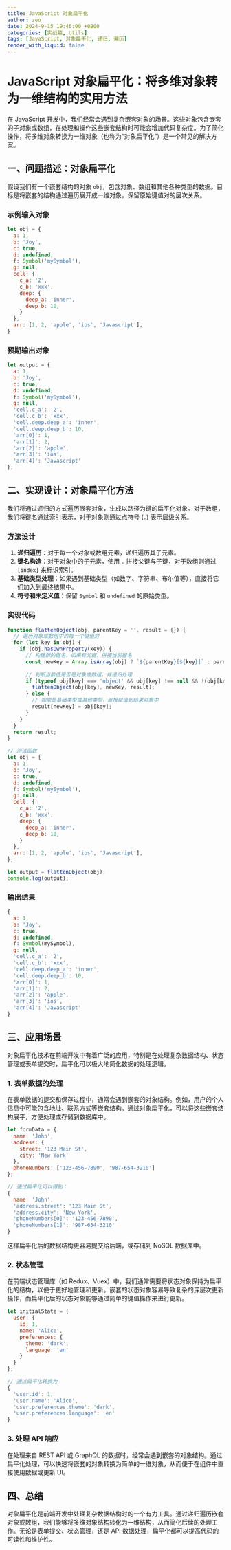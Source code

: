 ```yaml
---
title: JavaScript 对象扁平化
author: zeo
date: 2024-9-15 19:46:00 +0800
categories: [实战篇, Utils]
tags: [JavaScript, 对象扁平化, 递归, 遍历]
render_with_liquid: false
---
```


# JavaScript 对象扁平化：将多维对象转为一维结构的实用方法

在 JavaScript 开发中，我们经常会遇到复杂嵌套对象的场景。这些对象包含嵌套的子对象或数组，在处理和操作这些嵌套结构时可能会增加代码复杂度。为了简化操作，将多维对象转换为一维对象（也称为“对象扁平化”）是一个常见的解决方案。

## 一、问题描述：对象扁平化

假设我们有一个嵌套结构的对象 `obj`，包含对象、数组和其他各种类型的数据。目标是将嵌套的结构通过遍历展开成一维对象，保留原始键值对的层次关系。

### 示例输入对象

```javascript
let obj = {
  a: 1,
  b: 'Joy',
  c: true,
  d: undefined,
  f: Symbol('mySymbol'),
  g: null,
  cell: {
    c_a: '2',
    c_b: 'xxx',
    deep: {
      deep_a: 'inner',
      deep_b: 10,
    }
  },
  arr: [1, 2, 'apple', 'ios', 'Javascript'],
}
```

### 预期输出对象

```javascript
let output = {
  a: 1,
  b: 'Joy',
  c: true,
  d: undefined,
  f: Symbol('mySymbol'),
  g: null,
  'cell.c_a': '2',
  'cell.c_b': 'xxx',
  'cell.deep.deep_a': 'inner',
  'cell.deep.deep_b': 10,
  'arr[0]': 1,
  'arr[1]': 2,
  'arr[2]': 'apple',
  'arr[3]': 'ios',
  'arr[4]': 'Javascript'
};
```

## 二、实现设计：对象扁平化方法

我们将通过递归的方式遍历嵌套对象，生成以路径为键的扁平化对象。对于数组，我们将键名通过索引表示，对于对象则通过点符号 (`.`) 表示层级关系。

### 方法设计

1. **递归遍历**：对于每一个对象或数组元素，递归遍历其子元素。
2. **键名构造**：对于对象中的子元素，使用 `.` 拼接父键与子键，对于数组则通过 `[index]` 来标识索引。
3. **基础类型处理**：如果遇到基础类型（如数字、字符串、布尔值等），直接将它们加入到最终结果中。
4. **符号和未定义值**：保留 `Symbol` 和 `undefined` 的原始类型。

### 实现代码

```javascript
function flattenObject(obj, parentKey = '', result = {}) {
  // 遍历对象或数组中的每一个键值对
  for (let key in obj) {
    if (obj.hasOwnProperty(key)) {
      // 构建新的键名，如果有父键，拼接当前键名
      const newKey = Array.isArray(obj) ? `${parentKey}[${key}]` : parentKey ? `${parentKey}.${key}` : key;
      
      // 判断当前值是否是对象或数组，并递归处理
      if (typeof obj[key] === 'object' && obj[key] !== null && !(obj[key] instanceof Symbol)) {
        flattenObject(obj[key], newKey, result);
      } else {
        // 如果是基础类型或其他类型，直接赋值到结果对象中
        result[newKey] = obj[key];
      }
    }
  }
  return result;
}

// 测试函数
let obj = {
  a: 1,
  b: 'Joy',
  c: true,
  d: undefined,
  f: Symbol('mySymbol'),
  g: null,
  cell: {
    c_a: '2',
    c_b: 'xxx',
    deep: {
      deep_a: 'inner',
      deep_b: 10,
    }
  },
  arr: [1, 2, 'apple', 'ios', 'Javascript'],
};

let output = flattenObject(obj);
console.log(output);
```

### 输出结果

```javascript
{
  a: 1,
  b: 'Joy',
  c: true,
  d: undefined,
  f: Symbol(mySymbol),
  g: null,
  'cell.c_a': '2',
  'cell.c_b': 'xxx',
  'cell.deep.deep_a': 'inner',
  'cell.deep.deep_b': 10,
  'arr[0]': 1,
  'arr[1]': 2,
  'arr[2]': 'apple',
  'arr[3]': 'ios',
  'arr[4]': 'Javascript'
}
```

## 三、应用场景

对象扁平化技术在前端开发中有着广泛的应用，特别是在处理复杂数据结构、状态管理或表单提交时，扁平化可以极大地简化数据的处理逻辑。

### 1. **表单数据的处理**

在表单数据的提交和保存过程中，通常会遇到嵌套的对象结构。例如，用户的个人信息中可能包含地址、联系方式等嵌套结构。通过对象扁平化，可以将这些嵌套结构展平，方便处理或存储到数据库中。

```javascript
let formData = {
  name: 'John',
  address: {
    street: '123 Main St',
    city: 'New York'
  },
  phoneNumbers: ['123-456-7890', '987-654-3210']
};

// 通过扁平化可以得到：
{
  name: 'John',
  'address.street': '123 Main St',
  'address.city': 'New York',
  'phoneNumbers[0]': '123-456-7890',
  'phoneNumbers[1]': '987-654-3210'
}
```

这样扁平化后的数据结构更容易提交给后端，或存储到 NoSQL 数据库中。

### 2. **状态管理**

在前端状态管理库（如 Redux、Vuex）中，我们通常需要将状态对象保持为扁平化的结构，以便于更好地管理和更新。嵌套的状态对象容易导致复杂的深层次更新操作，而扁平化后的状态对象能够通过简单的键值操作来进行更新。

```javascript
let initialState = {
  user: {
    id: 1,
    name: 'Alice',
    preferences: {
      theme: 'dark',
      language: 'en'
    }
  }
};

// 通过扁平化转换为
{
  'user.id': 1,
  'user.name': 'Alice',
  'user.preferences.theme': 'dark',
  'user.preferences.language': 'en'
}
```

### 3. **处理 API 响应**

在处理来自 REST API 或 GraphQL 的数据时，经常会遇到嵌套的对象结构。通过扁平化处理，可以快速将嵌套的对象转换为简单的一维对象，从而便于在组件中直接使用数据或更新 UI。

## 四、总结

对象扁平化是前端开发中处理复杂数据结构时的一个有力工具。通过递归遍历嵌套对象或数组，我们能够将多维对象结构转化为一维结构，从而简化后续的处理工作。无论是表单提交、状态管理，还是 API 数据处理，扁平化都可以提高代码的可读性和维护性。